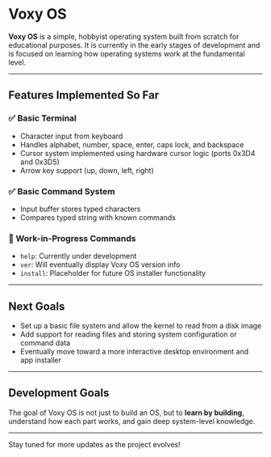 # Voxy OS

**Voxy OS** is a simple, hobbyist operating system built from scratch for educational purposes. It is currently in the early stages of development and is focused on learning how operating systems work at the fundamental level.

---

## Features Implemented So Far

### ✅ Basic Terminal
- Character input from keyboard
- Handles alphabet, number, space, enter, caps lock, and backspace
- Cursor system implemented using hardware cursor logic (ports 0x3D4 and 0x3D5)
- Arrow key support (up, down, left, right)

### ✅ Basic Command System
- Input buffer stores typed characters
- Compares typed string with known commands

### 🧪 Work-in-Progress Commands
- `help`: Currently under development
- `ver`: Will eventually display Voxy OS version info
- `install`: Placeholder for future OS installer functionality

---

## Next Goals
- Set up a basic file system and allow the kernel to read from a disk image
- Add support for reading files and storing system configuration or command data
- Eventually move toward a more interactive desktop environment and app installer

---

## Development Goals
The goal of Voxy OS is not just to build an OS, but to **learn by building**, understand how each part works, and gain deep system-level knowledge.

---

Stay tuned for more updates as the project evolves!

